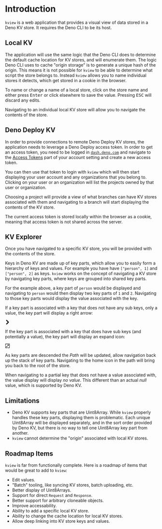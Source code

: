 # Introduction

`kview` is a web application that provides a visual view of data stored in a
Deno KV store. It requires the Deno CLI to be its host.

## Local KV

The application will use the same logic that the Deno CLI does to determine the
default cache location for KV stores, and will enumerate them. The logic Deno
CLI uses to cache "origin storage" is to generate a unique hash of the origin.
This means it is not possible for `kview` to be able to determine what script
the store belongs to. Instead `kview` allows you to name individual stores it
detects, which get stored in a cookie in the browser.

To name or change a name of a local store, click on the store name and either
press <kbd>Enter</kbd> or click elsewhere to save the value. Pressing
<kbd>ESC</kbd> will discard any edits.

Navigating to an individual local KV store will allow you to navigate the
contents of the store.

## Deno Deploy KV

In order to provide connections to remote Deno Deploy KV stores, the application
needs to leverage a Deno Deploy access token. In order to get an access token,
you need to be logged in [`dash.deno.com`](https://dash.deno.com/) and navigate
to the [Access Tokens](https://dash.deno.com/account#access-tokens) part of your
account setting and create a new access token.

You can then use that token to login with `kview` which will then start
displaying your user account and any organizations that you belong to. Clicking
on your user or an organization will list the projects owned by that user or
organization.

Choosing a project will provide a view of what branches can have KV stores
associated with them and navigating to a branch will start displaying the
contents of the KV store.

The current access token is stored locally within the browser as a cookie,
meaning that access token is not shared across the server.

## KV Explorer

Once you have navigated to a specific KV store, you will be provided with the
contents of the store.

Keys in Deno KV are made up of key parts, which allow you to easily form a
hierarchy of keys and values. For example you have have `["person", 1]` and
`["person", 2]` as keys. `kview` works on the concept of navigating a KV store
by navigating key parts, where keys are grouped into shared key parts.

For the example above, a key part of `person` would be displayed and navigating
to `person` would then display two key parts of `1` and `2`. Navigating to those
key parts would display the value associated with the key.

If a key part is associated with a key that does not have any sub keys, only a
value, the key part will display a right arrow:

<svg height="16" width="16" version="1.1" viewBox="0 0 512 512" xmlns="http://www.w3.org/2000/svg" fill="currentColor"><path d="m160.26 499.2c-13.312 0-26.113-5.1211-36.352-14.848-19.969-19.969-19.969-52.734 0-72.703l155.13-155.65-155.14-155.65c-19.969-19.969-19.969-52.734 0-72.703s52.734-19.969 72.703 0l192 192c9.7266 9.7266 14.848 22.527 14.848 36.352s-5.6328 26.625-14.848 36.352l-192 192c-10.242 9.7266-23.555 14.848-36.352 14.848z" /></svg>

If the key part is associated with a key that does have sub keys (and
potentially a value), the key part will display an expand icon:

<svg height="16" width="16" version="1.1" viewBox="0 0 512 512" xmlns="http://www.w3.org/2000/svg" fill="currentColor"><g><path d="m464.57 486.4h-181.78c-12.051 0-21.828-9.7734-21.828-21.828 0-12.051 9.7734-21.828 21.828-21.828h159.95v-373.5h-373.5v154.39c0 12.051-9.7734 21.828-21.828 21.828-12.051 0.003906-21.816-9.7695-21.816-21.816v-176.21c0-12.055 9.7734-21.82 21.824-21.82h417.15c12.047 0 21.82 9.7656 21.82 21.82v417.15c0 12.059-9.7734 21.824-21.824 21.824z" /><path d="m390.2 143.61v79.879c0 12.059-9.7656 21.828-21.828 21.828s-21.828-9.7656-21.828-21.828v-27.172l-91.164 91.164c-4.2539 4.2539-9.8203 6.3828-15.441 6.3828-5.5664 0-11.133-2.1289-15.387-6.3828-8.5664-8.5078-8.5664-22.371 0-30.879l91.117-91.172h-27.117c-12.059 0-21.828-9.7656-21.828-21.828 0-12.059 9.7656-21.828 21.828-21.828h79.82c12.059 0.007813 21.828 9.7773 21.828 21.836z" /><path d="m197.47 486.4h-150.04c-12.051 0-21.824-9.7656-21.824-21.82v-150.04c0-12.051 9.7734-21.828 21.828-21.828h150.04c12.051 0 21.828 9.7734 21.828 21.828v150.04c-0.011719 12.055-9.7812 21.82-21.832 21.82zm-128.22-43.645h106.39v-106.39h-106.39z" /></g></svg>

As key parts are descended the _Path_ will be updated, allow navigation back up
the stack of key parts. Navigating to the home icon in the path will bring you
back to the root of the store.

When navigating to a partial key that does not have a value associated with, the
value display will display _no value_. This different than an actual _null_
value, which is supported by Deno KV.

## Limitations

- Deno KV supports key parts that are Uint8Array. While `kview` properly handles
  these key parts, displaying them is problematic. Each unique Uint8Array will
  be displayed separately, and in the sort order provided by Deno KV, but there
  is no way to tell one Uint8Array key part from another.
- `kview` cannot determine the "origin" associated with local KV stores.

## Roadmap Items

`kview` is far from functionally complete. Here is a roadmap of items that would
be great to add to `kview`:

- Edit values.
- "Batch" tooling, like syncing KV stores, batch uploading, etc.
- Better display of Uint8Arrays.
- Support for direct `Request` and `Response`.
- Better support for arbitrary cloneable objects.
- Improve accessability.
- Ability to add a specific local KV store.
- Ability to change the cache location for local KV stores.
- Allow deep linking into KV store keys and values.

